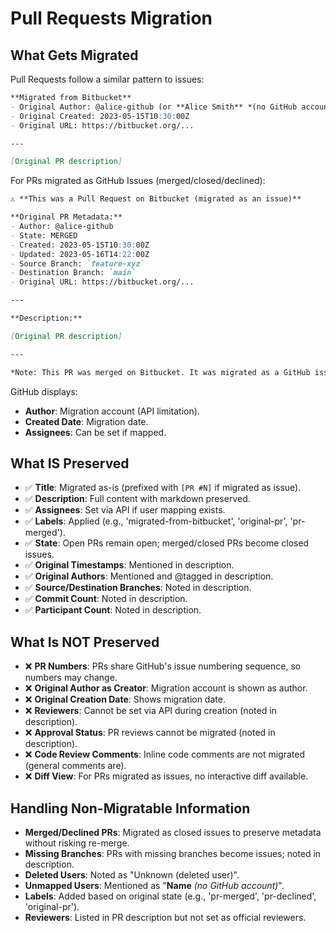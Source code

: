 # Pull Requests Migration

## What Gets Migrated
Pull Requests follow a similar pattern to issues:

```markdown
**Migrated from Bitbucket**
- Original Author: @alice-github (or **Alice Smith** *(no GitHub account)*)
- Original Created: 2023-05-15T10:30:00Z
- Original URL: https://bitbucket.org/...

---

[Original PR description]
```

For PRs migrated as GitHub Issues (merged/closed/declined):

```markdown
⚠️ **This was a Pull Request on Bitbucket (migrated as an issue)**

**Original PR Metadata:**
- Author: @alice-github
- State: MERGED
- Created: 2023-05-15T10:30:00Z
- Updated: 2023-05-16T14:22:00Z
- Source Branch: `feature-xyz`
- Destination Branch: `main`
- Original URL: https://bitbucket.org/...

---

**Description:**

[Original PR description]

---

*Note: This PR was merged on Bitbucket. It was migrated as a GitHub issue to preserve all metadata and comments. The actual code changes are in the git history.*
```

GitHub displays:

- **Author**: Migration account (API limitation).
- **Created Date**: Migration date.
- **Assignees**: Can be set if mapped.

## What IS Preserved
- ✅ **Title**: Migrated as-is (prefixed with `[PR #N]` if migrated as issue).
- ✅ **Description**: Full content with markdown preserved.
- ✅ **Assignees**: Set via API if user mapping exists.
- ✅ **Labels**: Applied (e.g., 'migrated-from-bitbucket', 'original-pr', 'pr-merged').
- ✅ **State**: Open PRs remain open; merged/closed PRs become closed issues.
- ✅ **Original Timestamps**: Mentioned in description.
- ✅ **Original Authors**: Mentioned and @tagged in description.
- ✅ **Source/Destination Branches**: Noted in description.
- ✅ **Commit Count**: Noted in description.
- ✅ **Participant Count**: Noted in description.

## What Is NOT Preserved
- ❌ **PR Numbers**: PRs share GitHub's issue numbering sequence, so numbers may change.
- ❌ **Original Author as Creator**: Migration account is shown as author.
- ❌ **Original Creation Date**: Shows migration date.
- ❌ **Reviewers**: Cannot be set via API during creation (noted in description).
- ❌ **Approval Status**: PR reviews cannot be migrated (noted in description).
- ❌ **Code Review Comments**: Inline code comments are not migrated (general comments are).
- ❌ **Diff View**: For PRs migrated as issues, no interactive diff available.

## Handling Non-Migratable Information
- **Merged/Declined PRs**: Migrated as closed issues to preserve metadata without risking re-merge.
- **Missing Branches**: PRs with missing branches become issues; noted in description.
- **Deleted Users**: Noted as "Unknown (deleted user)".
- **Unmapped Users**: Mentioned as "**Name** *(no GitHub account)*".
- **Labels**: Added based on original state (e.g., 'pr-merged', 'pr-declined', 'original-pr').
- **Reviewers**: Listed in PR description but not set as official reviewers.
